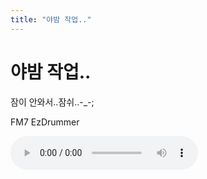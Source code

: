 ```yaml
---
title: "야밤 작업.."
---
```

# 야밤 작업..

잠이 안와서..잠쉬..-_-;

FM7
EzDrummer


![audio](/assets/images/3479a1534d53ebfe24c852a897b6df21.mp3)


